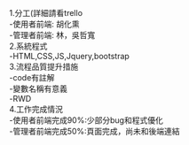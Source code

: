 1.分工(詳細請看trello  
	-使用者前端: 胡化熏  
	-管理者前端: 林，吳哲寬  
2.系統程式  
	-HTML,CSS,JS,Jquery,bootstrap  
3.流程品質提升措施  
	-code有註解  
	-變數名稱有意義  
	-RWD  
4.工作完成情況  
	-使用者前端完成90%:少部分bug和程式優化  
	-管理者前端完成50%:頁面完成，尚未和後端連結
